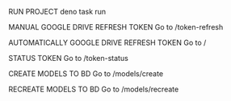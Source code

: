 RUN PROJECT
deno task run

MANUAL GOOGLE DRIVE REFRESH TOKEN
Go to /token-refresh

AUTOMATICALLY GOOGLE DRIVE REFRESH TOKEN
Go to /

STATUS TOKEN
Go to /token-status

CREATE MODELS TO BD
Go to /models/create

RECREATE MODELS TO BD
Go to /models/recreate